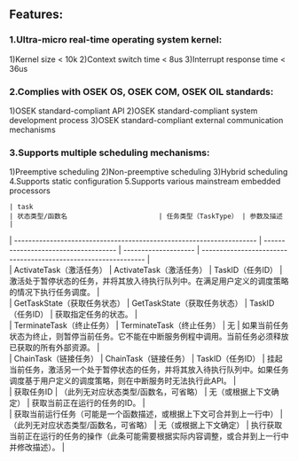 ## Features:
### 1.Ultra-micro real-time operating system kernel:
1)Kernel size < 10k
2)Context switch time < 8us
3)Interrupt response time < 36us
### 2.Complies with OSEK OS, OSEK COM, OSEK OIL standards:
  1)OSEK standard-compliant API
  2)OSEK standard-compliant system development process
  3)OSEK standard-compliant external communication mechanisms
### 3.Supports multiple scheduling mechanisms:
1)Preemptive scheduling
2)Non-preemptive scheduling
3)Hybrid scheduling
4.Supports static configuration
5.Supports various mainstream embedded processors


    | task                                                                 | 状态类型/函数名                       | 任务类型（TaskType） | 参数及描述     |  
| -------------------------------------------------------------------- | ------------------------------------ | -------------------- | -------------------------------------------------------------- |  
| ActivateTask（激活任务）                                             | ActivateTask（激活任务）              | TaskID（任务ID）     | 激活处于暂停状态的任务，并将其放入待执行队列中。在满足用户定义的调度策略的情况下执行任务调度。 |  
| GetTaskState（获取任务状态）                                         | GetTaskState（获取任务状态）          | TaskID（任务ID）     | 获取指定任务的状态。                                             |  
| TerminateTask（终止任务）                                            | TerminateTask（终止任务）             | 无                   | 如果当前任务状态为终止，则暂停当前任务。它不能在中断服务例程中调用。当前任务必须释放已获取的所有外部资源。 |  
| ChainTask（链接任务）                                                | ChainTask（链接任务）                 | TaskID（任务ID）     | 挂起当前任务，激活另一个处于暂停状态的任务，并将其放入待执行队列中。如果任务调度基于用户定义的调度策略，则在中断服务时无法执行此API。 |  
| 获取任务ID                                                           | （此列无对应状态类型/函数名，可省略） | 无（或根据上下文确定） | 获取当前正在运行的任务的ID。                                     |  
| 获取当前运行任务（可能是一个函数描述，或根据上下文可合并到上一行中） | （此列无对应状态类型/函数名，可省略） | 无（或根据上下文确定） | 执行获取当前正在运行的任务的操作（此条可能需要根据实际内容调整，或合并到上一行中并修改描述）。 |  
  
